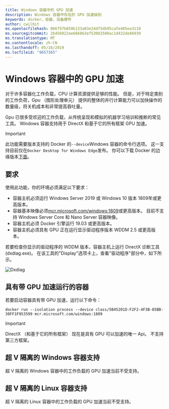 ```yaml
---
title: Windows 容器中的 GPU 加速
description: Windows 容器中存在的 GPU 加速级别
keywords: docker，容器，设备硬件
author: cwilhit
ms.openlocfilehash: 066f97b859b133a03e24df5db95cafe405ea3110
ms.sourcegitcommit: 2b456022ee666863ef53082580ac1d432de86939
ms.translationtype: MT
ms.contentlocale: zh-CN
ms.lasthandoff: 05/16/2019
ms.locfileid: "9657365"
---
```

# <a name="gpu-acceleration-in-windows-containers"></a>Windows 容器中的 GPU 加速

对于许多容器化工作负载，CPU 计算资源提供足够的性能。 但是，对于特定类别的工作负荷，Gpu （图形处理单元） 提供的整体的并行计算能力可以加快操作的数量级，将关机成本和非常提高吞吐量。

Gpu 已很多受欢迎的工作负载，从传统呈现和模拟的机器学习培训和推断的常见工具。 Windows 容器支持用于 DirectX 和基于它的所有框架 GPU 加速。

> [!IMPORTANT]
> 此功能需要版本支持的 Docker 的`--device`Windows 容器的命令行选项。 这一支持目前仅在`Docker Desktop for Windows Edge`发布。 你可以下载 Docker 的边缘版本[下面](https://docs.docker.com/docker-for-windows/edge-release-notes/)。

## <a name="requirements"></a>要求

使用此功能，你的环境必须满足以下要求：

- 容器主机必须运行 Windows Server 2019 或 Windows 10 版本 1809年或更高版本。
- 容器基本映像必须[mcr.microsoft.com/windows:1809](https://hub.docker.com/_/microsoft-windowsfamily-windows)或更高版本。 目前不支持 Windows Server Core 和 Nano Server 容器映像。
- 容器主机必须 Docker 引擎运行 19.03 或更高版本。
- 容器主机必须具有 GPU 正在运行显示驱动程序版本 WDDM 2.5 或更高版本。

若要检查你显示的驱动程序的 WDDM 版本，容器主机上运行 DirectX 诊断工具 (dxdiag.exe)。 在该工具的"Display"选项卡上，查看"驱动程序"部分中，如下所示。

![Dxdiag](media/dxdiag.png)

## <a name="run-a-container-with-gpu-acceleration"></a>具有带 GPU 加速运行的容器

若要启动容器具有带 GPU 加速，运行以下命令：

```shell
docker run --isolation process --device class/5B45201D-F2F2-4F3B-85BB-30FF1F953599 mcr.microsoft.com/windows:1809
```

> [!IMPORTANT]
> DirectX （和基于它的所有框架） 现在是具有 GPU 可以加速的唯一 Api。 不支持第三方框架。

## <a name="hyper-v-isolated-windows-container-support"></a>超 V 隔离的 Windows 容器支持

超 V 隔离的 Windows 容器中的工作负载的 GPU 加速当前不受支持。

## <a name="hyper-v-isolated-linux-container-support"></a>超 V 隔离的 Linux 容器支持

超 V 隔离的 Linux 容器中的工作负载的 GPU 加速当前不受支持。
